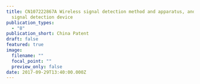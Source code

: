 ```yaml
---
title: CN107222867A Wireless signal detection method and apparatus, and wireless
  signal detection device
publication_types:
  - "8"
publication_short: China Patent
draft: false
featured: true
image:
  filename: ""
  focal_point: ""
  preview_only: false
date: 2017-09-29T13:40:00.000Z
---
```

